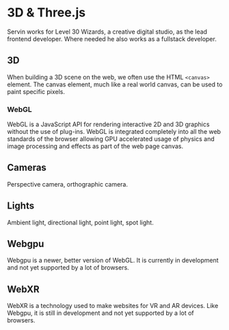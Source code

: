 # 3D & Three.js

Servin works for Level 30 Wizards, a creative digital studio, as the lead frontend developer. Where needed he also works as a fullstack developer.

## 3D
When building a 3D scene on the web, we often use the HTML `<canvas>` element. The canvas element, much like a real world canvas, can be used to paint specific pixels.

### WebGL
WebGL is a JavaScript API for rendering interactive 2D and 3D graphics without the use of plug-ins. WebGL is integrated completely into all the web standards of the browser allowing GPU accelerated usage of physics and image processing and effects as part of the web page canvas.

## Cameras
Perspective camera, orthographic camera.

## Lights
Ambient light, directional light, point light, spot light.

## Webgpu
Webgpu is a newer, better version of WebGL. It is currently in development and not yet supported by a lot of browsers.

## WebXR
WebXR is a technology used to make websites for VR and AR devices. Like Webgpu, it is still in development and not yet supported by a lot of browsers.

